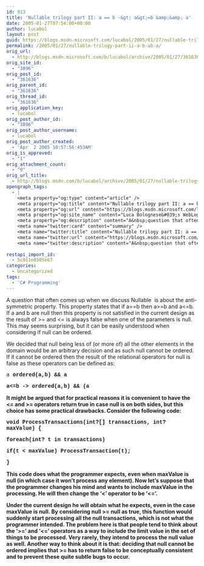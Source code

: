 ```yaml
---
id: 913
title: 'Nullable trilogy part II: a == b -&gt; a&gt;=b &amp;&amp; a'
date: 2005-01-27T07:54:00+00:00
author: lucabol
layout: post
guid: https://blogs.msdn.microsoft.com/lucabol/2005/01/27/nullable-trilogy-part-ii-a-b-ab-a/
permalink: /2005/01/27/nullable-trilogy-part-ii-a-b-ab-a/
orig_url:
  - http://blogs.msdn.microsoft.com/b/lucabol/archive/2005/01/27/361636.aspx
orig_site_id:
  - "3896"
orig_post_id:
  - "361636"
orig_parent_id:
  - "361636"
orig_thread_id:
  - "361636"
orig_application_key:
  - lucabol
orig_post_author_id:
  - "3896"
orig_post_author_username:
  - lucabol
orig_post_author_created:
  - 'Apr  2 2005 10:57:56:453AM'
orig_is_approved:
  - "1"
orig_attachment_count:
  - "0"
orig_url_title:
  - http://blogs.msdn.com/b/lucabol/archive/2005/01/27/nullable-trilogy-part-ii-a-b-ab-a.aspx
opengraph_tags:
  - |
    <meta property="og:type" content="article" />
    <meta property="og:title" content="Nullable trilogy part II: a == b -&gt; a&gt;=b &amp;&amp; a &lt;=b ?" />
    <meta property="og:url" content="https://blogs.msdn.microsoft.com/lucabol/2005/01/27/nullable-trilogy-part-ii-a-b-ab-a/" />
    <meta property="og:site_name" content="Luca Bolognese&#039;s WebLog" />
    <meta property="og:description" content="A&nbsp;question that often comes up when we discuss Nullable&lt;T&gt;&nbsp;&nbsp;is about&nbsp;the anti-symmetric property. This property states that if a==b then a&gt;=b and a&lt;=b. If a and b are null then this property is not satisfied in the current design as the result of &gt;= and &lt;= is always false when one of the parameters is null...." />
    <meta name="twitter:card" content="summary" />
    <meta name="twitter:title" content="Nullable trilogy part II: a == b -&gt; a&gt;=b &amp;&amp; a &lt;=b ?" />
    <meta name="twitter:url" content="https://blogs.msdn.microsoft.com/lucabol/2005/01/27/nullable-trilogy-part-ii-a-b-ab-a/" />
    <meta name="twitter:description" content="A&nbsp;question that often comes up when we discuss Nullable&lt;T&gt;&nbsp;&nbsp;is about&nbsp;the anti-symmetric property. This property states that if a==b then a&gt;=b and a&lt;=b. If a and b are null then this property is not satisfied in the current design as the result of &gt;= and &lt;= is always false when one of the parameters is null...." />
    
restapi_import_id:
  - 5c011e0505e67
categories:
  - Uncategorized
tags:
  - 'C# Programming'
---
```

A&nbsp;question that often comes up when we discuss Nullable<T>&nbsp;&nbsp;is about&nbsp;the anti-symmetric property. This property states that if a==b then a>=b and a<=b. If a and b are null then this property is not satisfied in the current design as the result of >= and <= is always false when one of the parameters is null. This may seems surprising, but it can be easily understood when considering if null can be ordered.

We decided that null being less of (or more of) all the other elements in the domain would be an arbitrary decision and as such null cannot be ordered. If it cannot be ordered then the result of the relational operators for null is false as these operators can be defined as:

<font face="Arial" size="2"></font> <font face="Courier New"></p> 

<p>
  a<b -> ordered(a,b) && a<b
</p>

<p>
  a<=b -> ordered(a,b) && (a<b || a==b)
</p>

<p>
  </font><font face="Arial" size="2"></font>
</p>

<p>
  It might be argued that for practical reasons it is convenient to have the <= and >= operators return true in case null is on both sides, but this choice has some practical drawbacks. Consider the following code:
</p>

<p>
  <font face="Courier New"> </p> 
  
  <p>
    void ProcessTransactions(int?[] transactions, int? maxValue) {
  </p>
  
  <p>
    foreach(int? t in transactions)
  </p>
  
  <p>
    if(t < maxValue) ProcessTransaction(t);
  </p>
  
  <p>
    }
  </p>
  
  <p>
    </font><font face="Arial" size="2"></font>
  </p>
  
  <p>
    This code does what the programmer expects, even when maxValue is null (in which case it won’t process any element). Now let’s suppose that the programmer changes his mind and wants to include maxValue in the processing. He will then change the ‘<’ operator to be ‘<=’.
  </p>
  
  <p>
    Under the current design he will obtain what he expects, even in the case maxValue is null. By considering null >= null as true, this function would suddenly start processing all the null transactions, which is not what the programmer intended. The problem here is that people tend to think about the ‘>=’ and ‘<=’ operators as a way to include the limit value in the set of things to be processed. Very rarely, they intend to process the null value as well. Another way to think about it is that: deciding that null cannot be ordered implies that >= has to return false to be conceptually consistent and to prevent these quite subtle bugs to occur.
  </p>